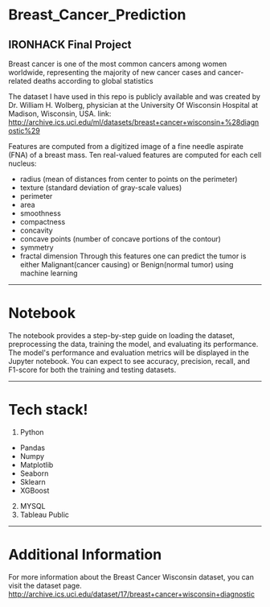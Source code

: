# Breast_Cancer_Prediction
## IRONHACK Final Project
Breast cancer is one of the most common cancers among women worldwide, representing the majority of new cancer cases and cancer-related deaths according to global statistics

The dataset I have used in this repo is publicly available and was created by Dr. William H. Wolberg, physician at the University Of Wisconsin Hospital at Madison, Wisconsin, USA. link: http://archive.ics.uci.edu/ml/datasets/breast+cancer+wisconsin+%28diagnostic%29

Features are computed from a digitized image of a fine needle aspirate (FNA) of a breast mass.
Ten real-valued features are computed for each cell nucleus:

 - radius (mean of distances from center to points on the perimeter)
 - texture (standard deviation of gray-scale values)
 - perimeter
 - area
 - smoothness 
 - compactness 
 - concavity 
 - concave points (number of concave portions of the contour)
 - symmetry
 - fractal dimension 
Through this features one can predict the tumor is either Malignant(cancer causing) or Benign(normal tumor) using machine learning
--------------------------------------------------------------------------------------------------
# Notebook

The notebook provides a step-by-step guide on loading the dataset, preprocessing the data, training the model, and evaluating its performance.
The model's performance and evaluation metrics will be displayed in the Jupyter notebook. You can expect to see accuracy, precision, recall, and F1-score for both the training and testing datasets.

--------------------------------------------------------------------------------------------------
# Tech stack!
1. Python
- Pandas
- Numpy
- Matplotlib
- Seaborn
- Sklearn 
- XGBoost
2. MYSQL
3. Tableau Public
--------------------------------------------------------------------------------------------------
# Additional Information
For more information about the Breast Cancer Wisconsin dataset, you can visit the dataset page. http://archive.ics.uci.edu/dataset/17/breast+cancer+wisconsin+diagnostic
